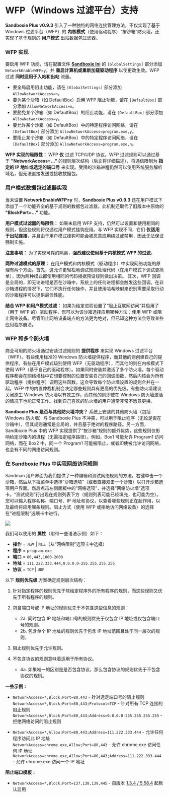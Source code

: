 # WFP（Windows 过滤平台）支持

**Sandboxie Plus v0.9.3** 引入了一种独特的网络连接管理方法，不仅实现了基于 Windows 过滤平台（WFP）的 **内核模式**（使用驱动程序）“按沙箱”防火墙，还实现了基于规则的 **用户模式** 出站数据包过滤器。

### WFP 实现

要启用 WFP 功能，请在配置文件 **[Sandboxie Ini](/docs/Content/zh_CN/SandboxieIni.md)** 的 `[GlobalSettings]` 部分添加 `NetworkEnableWFP=y`，并 **重启计算机或重新加载驱动程序** 以使更改生效。WFP 过滤 **同时适用于入站和出站** 流量。

- 要全局启用阻止功能，请在 `[GlobalSettings]` 部分添加 `AllowNetworkAccess=n`。
- 要为某个沙箱（如 DefaultBox）启用 WFP 阻止功能，请在 `[DefaultBox]` 部分添加 `AllowNetworkAccess=n`。
- 要豁免某个沙箱（如 DefaultBox）的阻止功能，请在 `[DefaultBox]` 部分添加 `AllowNetworkAccess=y`。
- 要允许某个沙箱（如 DefaultBox）中的特定程序访问网络，请在 `[DefaultBox]` 部分添加 `AllowNetworkAccess=program.exe,y`。
- 要阻止某个沙箱（如 DefaultBox）中的特定程序访问网络，请在 `[DefaultBox]` 部分添加 `AllowNetworkAccess=program.exe,n`。

**WFP 实现的局限性：** WFP **仅** 过滤 TCP/UDP 协议。WFP 过滤规则可以通过基于 **"NetworkAccess=..."** 的规则层次结构（后文将详细描述），将通信限制为 **指定的 IP 地址或选定的端口号** 来实现。受限的沙箱进程仍然可以使用系统服务解析域名，但无法直接发送或接收数据包。

### 用户模式数据包过滤器实现

当未设置 **NetworkEnableWFP=y** 时，**Sandboxie Plus v0.9.3** 还在用户模式下添加了一个功能齐全的基于规则的数据包过滤器。此机制还取代了旧版本中原始的 **"BlockPort=..."** 功能。

**用户模式过滤器的局限性：**
如果未启用 WFP 支持，仍然可以设置和使用相同的规则，但这些规则将仅通过用户模式挂钩应用。与 WFP 实现不同，它们 **仅适用于出站连接**，并且由于用户模式挂钩可能会被恶意应用绕过或禁用，因此无法保证强制实施。

**注意事项：** 为了实现可靠的隔离，**强烈建议使用基于内核模式 WFP 的过滤**。

**两种过滤模式的原理：**
在用户模式和内核模式（驱动程序）中实现网络功能的原理有两个方面。首先，这允许更轻松地调试规则处理代码（在用户模式下调试更简单），因为两种模式都使用相同的代码根据预设规则做出决策。
其次，WFP 回调是全局的，即无论进程是否在沙箱中，系统上的任何进程都会触发这些回调。在非沙箱进程的情况下，它们不执行任何操作，并且使用哈希映射来识别需要采取行动的沙箱程序可以提供最佳性能。

**结合 WFP 和用户模式过滤：**
如果为给定进程设置了“阻止互联网访问”并启用了（用于 WFP 的）驱动程序，您可以为该沙箱选择应用哪种方法：使用 WFP 或阻止网络设备。尽管阻止网络设备端点的方法更为绝对，但已知这种方法会导致某些应用程序崩溃。

### WFP 和多个防火墙

商业可用的防火墙通过安装过滤规则的 **提供程序** 来实现 Windows 过滤平台（WFP）。有些使用标准的 Windows 防火墙提供程序，而其他的则创建自己的提供程序。有些在用户模式级别使用 WFP（无驱动程序），而其他的则在内核模式下使用 WFP（基于自己的驱动程序）。如果同时安装并激活了多个防火墙，每个驱动程序都会在网络堆栈中它想要控制的位置安装自己的回调函数，然后内核会为所有驱动程序（提供程序）调用这些函数。这会导致每个防火墙设置的规则合并在一起。WFP 中的内置仲裁机制会决定哪些规则具有更高的优先级。有些防火墙建议关闭原生 Windows 防火墙以有效工作，而其他的则即使在 Windows 防火墙激活的情况下也能正常工作。找到自己喜欢的防火墙的用户通常非常不愿意更换。

**Sandboxie Plus 是否与其他防火墙冲突？** 系统上安装的其他防火墙（包括 Windows 防火墙）与 Sandboxie Plus 不冲突，可以用于阻止程序（无论是否在沙箱中），但其规则通常是全局的，并且基于绝对的程序路径。另一方面，Sandboxie Plus 中的 WFP 实现提供了“按沙箱”规则的额外优势，这些规则仅影响给定沙箱内的进程（无需指定程序路径）。例如，Box1 可能允许 Program1 访问网络，而在 Box2 中，同一个 Program1 可能被阻止，或者即使被允许访问网络，也会有不同的网络访问规则。

### 在 Sandboxie Plus 中实现网络访问规则

Sandman 用户界面为我们提供了一种编辑和测试网络规则的方法。右键单击一个沙箱，然后从下拉菜单中选择“沙箱选项”（或者直接双击一个沙箱）以打开沙箱选项用户界面。然后点击左侧面板中的“网络选项”，并选择“网络防火墙”选项卡。“测试规则”行出现在规则列表下方（规则列表可能已经填充，也可能为空）。您可以输入程序名称、端口号、IP 地址和协议，以查看哪些规则正在起作用，以及最终将应用哪条规则。阻止方式（使用 WFP 或拒绝访问网络设备）的选择在“进程限制”选项卡中进行。

![](/docs/Media/WFP_Rule_Editor.png)

我们可以使用的 **属性**（附带一些语法示例）如下：

- **操作** = `允许` | `阻止`（从“网络限制”选项卡中选择）
- **程序** = `program.exe`
- **端口** = `80,443,1000-2000`
- **地址** = `111.222.333.444,0.0.0.0-255.255.255.255`
- **协议** = `TCP` | `UDP`

以下 **规则优先级** 方案确定规则层次结构：

1. 针对指定程序的规则优先于除给定程序外的所有程序的规则，而这些规则又优先于所有程序的规则。
2. 包含端口号或 IP 地址的规则优先于不包含这些信息的规则：

    - 2a. 同时包含 IP 地址和端口号的规则优先于仅包含 IP 地址或仅包含端口号的规则。
    - 2b. 包含单个 IP 地址的规则优先于包含 IP 地址范围且处于同一层次的规则。

3. 阻止规则优先于允许规则。
4. 不包含协议的规则意味着适用于所有协议。

    - 4a. 如果唯一的区别是是否包含协议，那么包含协议的规则优先于不包含协议的规则。

**一些示例：**

- `NetworkAccess=*,Block;Port=80,443` - 针对选定端口号的阻止规则<br>
  `NetworkAccess=*,Block;Port=80,443;Protocol=TCP` - 针对所有 TCP 连接的阻止规则<br>
  `NetworkAccess=*,Block;Port=80,443;Address=0.0.0.0-255.255.255.255` - 拒绝网络访问的阻止规则

- `NetworkAccess=*,Allow;Port=80,443;Address=111.222.333.444` - 允许任何程序访问此 IP 地址<br>
  `NetworkAccess=chrome.exe,Allow;Port=80,443` - 允许 chrome.exe 访问任何 IP 地址<br>
  `NetworkAccess=chrome.exe,Allow;Port=80,443;Address=111.222.333.444` - 允许 chrome.exe 访问一个 IP 地址

**阻止端口模板：**

- `NetworkAccess=*,Block;Port=137,138,139,445` - 自版本 [1.3.4 / 5.58.4](https://github.com/sandboxie-plus/Sandboxie/commit/4420ba4448a797b7369917058c34e8a78c2ec9fc) 起默认启用
